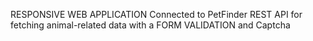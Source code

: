 RESPONSIVE WEB APPLICATION 
Connected to PetFinder REST API for fetching animal-related data
with a FORM VALIDATION and Captcha
